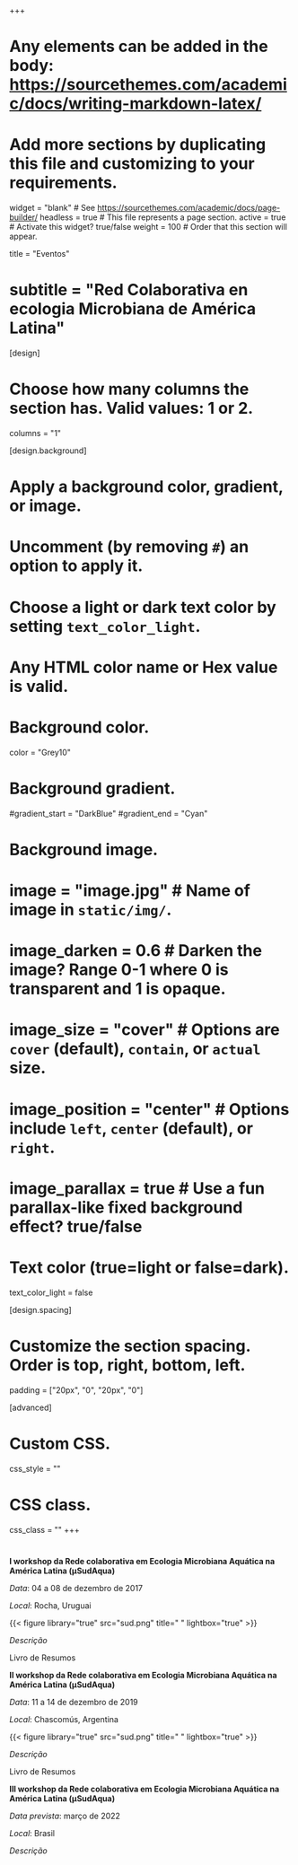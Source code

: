 +++
# Any elements can be added in the body: https://sourcethemes.com/academic/docs/writing-markdown-latex/
# Add more sections by duplicating this file and customizing to your requirements.

widget = "blank"  # See https://sourcethemes.com/academic/docs/page-builder/
headless = true  # This file represents a page section.
active = true  # Activate this widget? true/false
weight = 100 # Order that this section will appear.


 title = "Eventos"
# subtitle = "Red Colaborativa en ecologia Microbiana de América Latina"

[design]
  # Choose how many columns the section has. Valid values: 1 or 2.
  columns = "1"

[design.background]
  # Apply a background color, gradient, or image.
  #   Uncomment (by removing `#`) an option to apply it.
  #   Choose a light or dark text color by setting `text_color_light`.
  #   Any HTML color name or Hex value is valid.

  # Background color.
   color = "Grey10"
  
  # Background gradient.
  #gradient_start = "DarkBlue"
  #gradient_end = "Cyan"
  
  # Background image.
  # image = "image.jpg"  # Name of image in `static/img/`.
  # image_darken = 0.6  # Darken the image? Range 0-1 where 0 is transparent and 1 is opaque.
  # image_size = "cover"  #  Options are `cover` (default), `contain`, or `actual` size.
  # image_position = "center"  # Options include `left`, `center` (default), or `right`.
  # image_parallax = true  # Use a fun parallax-like fixed background effect? true/false
  
  # Text color (true=light or false=dark).
  text_color_light = false

[design.spacing]
  # Customize the section spacing. Order is top, right, bottom, left.
  padding = ["20px", "0", "20px", "0"]

[advanced]
 # Custom CSS. 
 css_style = ""
 
 # CSS class.
 css_class = ""
+++
#

**I workshop da Rede colaborativa em Ecologia Microbiana Aquática na América Latina (µSudAqua)**

*Data*: 04 a 08 de dezembro de 2017

*Local*: Rocha, Uruguai

{{< figure library="true" src="sud.png" title=" " lightbox="true" >}}

*Descrição*

Livro de Resumos

**II workshop da Rede colaborativa em Ecologia Microbiana Aquática na América Latina (µSudAqua)**

*Data*: 11 a 14 de dezembro de 2019

*Local*: Chascomús, Argentina

{{< figure library="true" src="sud.png" title=" " lightbox="true" >}}

*Descrição*

Livro de Resumos

**III workshop da Rede colaborativa em Ecologia Microbiana Aquática na América Latina (µSudAqua)**

*Data prevista*: março de 2022

*Local*: Brasil

*Descrição*
